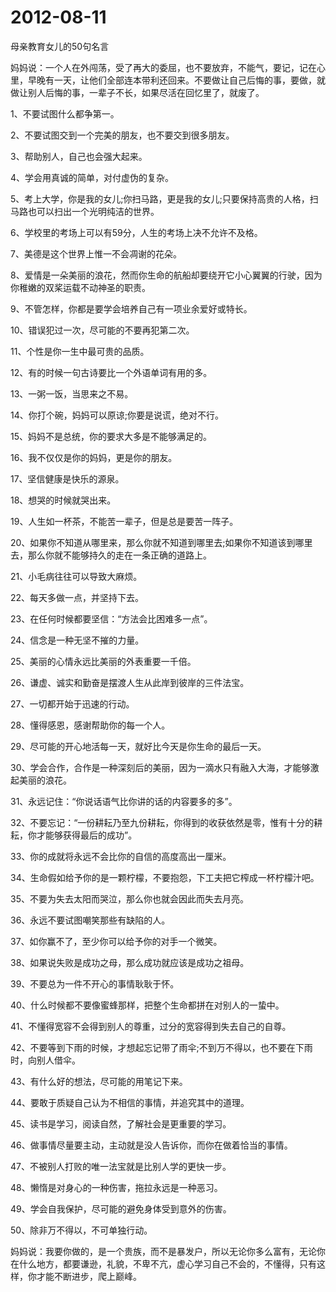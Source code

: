 # 2012-08-11

母亲教育女儿的50句名言

妈妈说：一个人在外闯荡，受了再大的委屈，也不要放弃，不能气，要记，记在心里，早晚有一天，让他们全部连本带利还回来。不要做让自己后悔的事，要做，就做让别人后悔的事，一辈子不长，如果尽活在回忆里了，就废了。

1、不要试图什么都争第一。

2、不要试图交到一个完美的朋友，也不要交到很多朋友。

3、帮助别人，自己也会强大起来。

4、学会用真诚的简单，对付虚伪的复杂。

5、考上大学，你是我的女儿;你扫马路，更是我的女儿;只要保持高贵的人格，扫马路也可以扫出一个光明纯洁的世界。

6、学校里的考场上可以有59分，人生的考场上决不允许不及格。

7、美德是这个世界上惟一不会凋谢的花朵。

8、爱情是一朵美丽的浪花，然而你生命的航船却要绕开它小心翼翼的行驶，因为你稚嫩的双桨运载不动神圣的职责。

9、不管怎样，你都是要学会培养自己有一项业余爱好或特长。

10、错误犯过一次，尽可能的不要再犯第二次。

11、个性是你一生中最可贵的品质。

12、有的时候一句古诗要比一个外语单词有用的多。

13、一粥一饭，当思来之不易。

14、你打个碗，妈妈可以原谅;你要是说谎，绝对不行。

15、妈妈不是总统，你的要求大多是不能够满足的。

16、我不仅仅是你的妈妈，更是你的朋友。

17、坚信健康是快乐的源泉。

18、想哭的时候就哭出来。

19、人生如一杯茶，不能苦一辈子，但是总是要苦一阵子。

20、如果你不知道从哪里来，那么你就不知道到哪里去;如果你不知道该到哪里去，那么你就不能够持久的走在一条正确的道路上。

21、小毛病往往可以导致大麻烦。

22、每天多做一点，并坚持下去。

23、在任何时候都要坚信：“方法会比困难多一点”。

24、信念是一种无坚不摧的力量。

25、美丽的心情永远比美丽的外表重要一千倍。

26、谦虚、诚实和勤奋是摆渡人生从此岸到彼岸的三件法宝。

27、一切都开始于迅速的行动。

28、懂得感恩，感谢帮助你的每一个人。

29、尽可能的开心地活每一天，就好比今天是你生命的最后一天。

30、学会合作，合作是一种深刻后的美丽，因为一滴水只有融入大海，才能够激起美丽的浪花。

31、永远记住：“你说话语气比你讲的话的内容要多的多”。

32、不要忘记：“一份耕耘乃至九份耕耘，你得到的收获依然是零，惟有十分的耕耘，你才能够获得最后的成功”。

33、你的成就将永远不会比你的自信的高度高出一厘米。

34、生命假如给予你的是一颗柠檬，不要抱怨，下工夫把它榨成一杯柠檬汁吧。

35、不要为失去太阳而哭泣，那么你也就会因此而失去月亮。

36、永远不要试图嘲笑那些有缺陷的人。

37、如你赢不了，至少你可以给予你的对手一个微笑。

38、如果说失败是成功之母，那么成功就应该是成功之祖母。

39、不要总为一件不开心的事情耿耿于怀。

40、什么时候都不要像蜜蜂那样，把整个生命都拼在对别人的一蛰中。

41、不懂得宽容不会得到别人的尊重，过分的宽容得到失去自己的自尊。

42、不要等到下雨的时候，才想起忘记带了雨伞;不到万不得以，也不要在下雨时，向别人借伞。

43、有什么好的想法，尽可能的用笔记下来。

44、要敢于质疑自己认为不相信的事情，并追究其中的道理。

45、读书是学习，阅读自然，了解社会是更重要的学习。

46、做事情尽量要主动，主动就是没人告诉你，而你在做着恰当的事情。

47、不被别人打败的唯一法宝就是比别人学的更快一步。

48、懒惰是对身心的一种伤害，拖拉永远是一种恶习。

49、学会自我保护，尽可能的避免身体受到意外的伤害。

50、除非万不得以，不可单独行动。

妈妈说：我要你做的，是一个贵族，而不是暴发户，所以无论你多么富有，无论你在什么地方，都要谦逊，礼貌，不卑不亢，虚心学习自己不会的，不懂得，只有这样，你才能不断进步，爬上巅峰。
